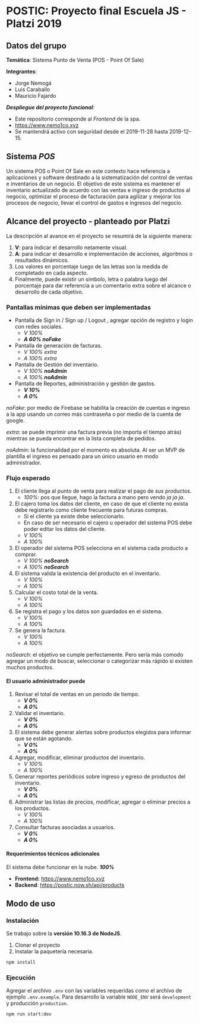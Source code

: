 # POSTIC: Proyecto final Escuela JS - Platzi 2019

## Datos del grupo

**Temática**: Sistema Punto de Venta (POS - Point Of Sale)

**Integrantes**:

- Jorge Nemogá
- Luis Caraballo
- Mauricio Fajardo

_**Despliegue del proyecto funcional**_:

- Este repositorio corresponde al _Frontend_ de la spa.
- <https://www.nemo1co.xyz>
- Se mantendrá activo con seguridad desde el 2019-11-28 hasta 2019-12-15.

## Sistema _POS_

Un sistema POS o Point Of Sale en este contexto hace referencia a aplicaciones y software destinado a la sistematización del control de ventas e inventarios de un negocio. El objetivo de este sistema es mantener el inventario actualizado de acuerdo con las ventas e ingreso de productos al negocio, optimizar el proceso de facturación para agilizar y mejorar los procesos de negocio, llevar el control de gastos e ingresos del negocio.

## Alcance del proyecto - planteado por Platzi

La descripción al avance en el proyecto se resumirá de la siguiente manera:

1. **V**: para indicar el desarrollo netamente visual.
2. **A**: para indicar el desarrollo e implementación de acciones, algoritmos o resultados dinámicos.
3. Los valores en porcentaje luego de las letras son la medida de completado en cada aspecto.
4. Finalmente, puede existir un simbolo, letra o palabra luego del porcentaje para dar referencia a un comentario extra sobre el alcance o desarrollo de cada objetivo.

### Pantallas mínimas que deben ser implementadas

- Pantalla de Sign in / Sign up / Logout , agregar opción de registro y login con redes sociales.
  - _V 100%_
  - **_A 60% noFake_**
- Pantalla de generación de facturas.
  - _V 100% extra_
  - _A 100% extra_
- Pantalla de Gestión del inventario.
  - _V 100% **noAdmin**_
  - _A 100% **noAdmin**_
- Pantalla de Reportes, administración y gestión de gastos.
  - **_V 10%_**
  - **_A 0%_**

_noFake_: por medio de Firebase se habilita la creación de cuentas e ingreso a la app usando un correo más contraseña o por medio de la cuenta de google.

_extra_: se puede imprimir una factura previa (no importa el tiempo atrás) mientras se pueda encontrar en la lista completa de pedidos.

_noAdmin_: la funcionalidad por el momento es absoluta. Al ser un MVP de plantilla el ingreso es pensado para un único usuario en modo administrador.

### Flujo esperado

1. El cliente llega al punto de venta para realizar el pago de sus productos.
   - _100%_: pos que llegue, hago la factura a mano pero vendo _ja ja ja_.
2. El cajero toma los datos del cliente, en caso de que el cliente no exista debe registrarlo como cliente frecuente para futuras compras.
   - Si el cliente ya existe debe seleccionarlo.
   - En caso de ser necesario el cajero u operador del sistema POS debe poder editar los datos del cliente.
   - _V 100%_
   - _A 100%_
3. El operador del sistema POS selecciona en el sistema cada producto a comprar.
   - _V 100% **noSearch**_
   - _A 100% **noSearch**_
4. El sistema valida la existencia del producto en el inventario.
   - _V 100%_
   - _A 100%_
5. Calcular el costo total de la venta.
   - _V 100%_
   - _A 100%_
6. Se registra el pago y los datos son guardados en el sistema.
   - _V 100%_
   - _A 100%_
7. Se genera la factura.
   - _V 100%_
   - _A 100%_

_noSearch_: el objetivo se cumple perfectamente. Pero sería más comodo agregar un modo de buscar, seleccionar o categorizar más rápido si existen muchos productos.

#### El usuario administrador puede

1. Revisar el total de ventas en un periodo de tiempo.
   - **_V 0%_**
   - **_A 0%_**
2. Validar el inventario.
   - **_V 0%_**
   - **_A 0%_**
3. El sistema debe generar alertas sobre productos elegidos para informar que se están agotando.
   - **_V 0%_**
   - **_A 0%_**
4. Agregar, modificar, eliminar productos del inventario.
   - _V 100%_
   - _A 100%_
5. Generar reportes periódicos sobre ingreso y egreso de productos del inventario.
   - **_V 0%_**
   - **_A 0%_**
6. Administrar las listas de precios, modificar, agregar o eliminar precios a los productos.
   - _V 100%_
   - _A 100%_
7. Consultar facturas asociadas a usuarios.
   - **_V 0%_**
   - **_A 0%_**

#### Requerimientos técnicos adicionales

El sistema debe funcionar en la nube. **_100%_**

- **Frontend:** <https://www.nemo1co.xyz>
- **Backend**: <https://postic.now.sh/api/products>

## Modo de uso

### Instalación

Se trabajo sobre la **versión 10.16.3 de NodeJS**.

1. Clonar el proyecto
2. Instalar la paquetería necesaria.

```sh
npm install
```

### Ejecución

Agregar el archivo `.env` con las variables requeridas como el archivo de ejemplo `.env.example`. Para desarrollo la variable `NODE_ENV` será `development` y producción `production`.

```sh
npm run start:dev
```
